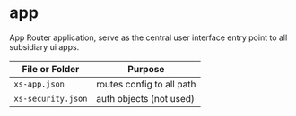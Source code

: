 # app

App Router application, serve as the central user interface entry point to all subsidiary ui apps.

| File or Folder     | Purpose                   |
| ------------------ | ------------------------- |
| `xs-app.json`      | routes config to all path |
| `xs-security.json` | auth objects (not used)   |
